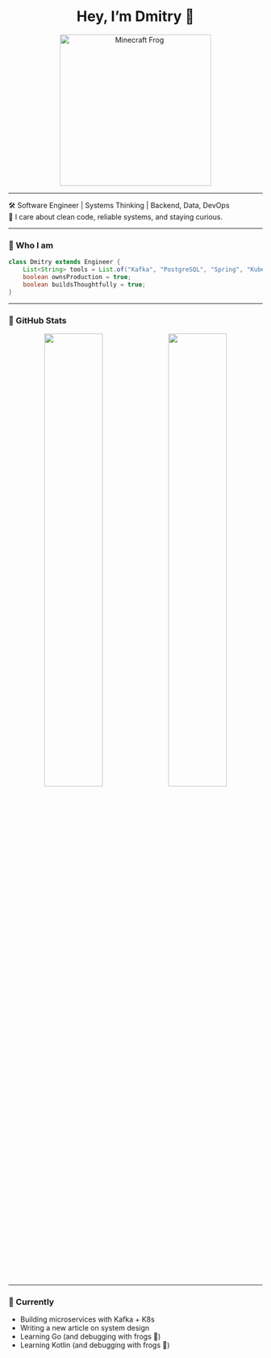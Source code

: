 <h1 align="center">Hey, I’m Dmitry 🐸</h1>

<p align="center">
  <img src="https://media.giphy.com/media/JmNubSOrG4E63Nv0Op/giphy.gif" width="300" alt="Minecraft Frog" />
</p>

---

🛠 Software Engineer | Systems Thinking | Backend, Data, DevOps  
🐸 I care about clean code, reliable systems, and staying curious.

---

### 🧠 Who I am

```java
class Dmitry extends Engineer {
    List<String> tools = List.of("Kafka", "PostgreSQL", "Spring", "Kubernetes", "Go");
    boolean ownsProduction = true;
    boolean buildsThoughtfully = true;
}
```

---

### 🐸 GitHub Stats

<p align="center">
  <img src="https://github-readme-stats.vercel.app/api?username=dmitriyDenisenko&show_icons=true&theme=tokyonight&hide=stars&rank_icon=github" width="48%" />
  <img src="https://github-readme-stats.vercel.app/api/top-langs/?username=dmitriyDenisenko&layout=compact&theme=tokyonight" width="48%" />
</p>

---

### 🌱 Currently

- Building microservices with Kafka + K8s
- Writing a new article on system design
- Learning Go (and debugging with frogs 🐸)
- Learning Kotlin (and debugging with frogs 🐸)
